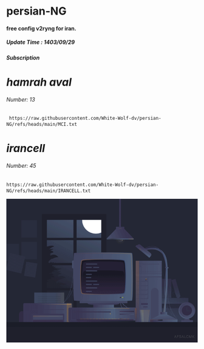 # persian-NG

#### free config v2ryng for iran.


<h5>Update Time : 1403/09/29 </h5>

##### Subscription

  # *****hamrah aval*****

<h6>Number: 13</h6>

     https://raw.githubusercontent.com/White-Wolf-dv/persian-NG/refs/heads/main/MCI.txt

# *****irancell*****

<h6>Number: 45</h6>

    https://raw.githubusercontent.com/White-Wolf-dv/persian-NG/refs/heads/main/IRANCELL.txt

<p align="center">
<img  src="https://github.com/White-Wolf-dv/White-Wolf-dv/blob/main/5.gif">
</p>
